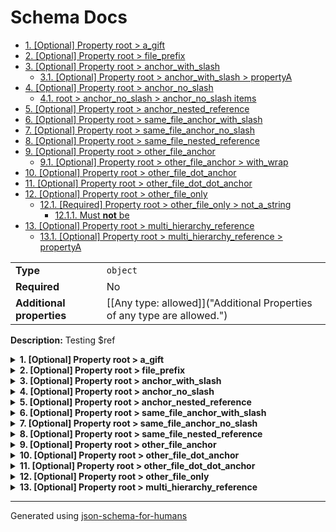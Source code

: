 # Schema Docs

- [1. [Optional] Property root > a_gift](#a_gift)
- [2. [Optional] Property root > file_prefix](#file_prefix)
- [3. [Optional] Property root > anchor_with_slash](#anchor_with_slash)
  - [3.1. [Optional] Property root > anchor_with_slash > propertyA](#anchor_with_slash_propertyA)
- [4. [Optional] Property root > anchor_no_slash](#anchor_no_slash)
  - [4.1. root > anchor_no_slash > anchor_no_slash items](#autogenerated_heading_2)
- [5. [Optional] Property root > anchor_nested_reference](#anchor_nested_reference)
- [6. [Optional] Property root > same_file_anchor_with_slash](#same_file_anchor_with_slash)
- [7. [Optional] Property root > same_file_anchor_no_slash](#same_file_anchor_no_slash)
- [8. [Optional] Property root > same_file_nested_reference](#same_file_nested_reference)
- [9. [Optional] Property root > other_file_anchor](#other_file_anchor)
  - [9.1. [Optional] Property root > other_file_anchor > with_wrap](#other_file_anchor_with_wrap)
- [10. [Optional] Property root > other_file_dot_anchor](#other_file_dot_anchor)
- [11. [Optional] Property root > other_file_dot_dot_anchor](#other_file_dot_dot_anchor)
- [12. [Optional] Property root > other_file_only](#other_file_only)
  - [12.1. [Required] Property root > other_file_only > not_a_string](#other_file_only_not_a_string)
    - [12.1.1. Must **not** be](#autogenerated_heading_3)
- [13. [Optional] Property root > multi_hierarchy_reference](#multi_hierarchy_reference)
  - [13.1. [Optional] Property root > multi_hierarchy_reference > propertyA](#multi_hierarchy_reference_propertyA)

|                           |                                                                         |
| ------------------------- | ----------------------------------------------------------------------- |
| **Type**                  | `object`                                                                |
| **Required**              | No                                                                      |
| **Additional properties** | [[Any type: allowed]]("Additional Properties of any type are allowed.") |

**Description:** Testing $ref

<details>
<summary>
<strong> <a name="a_gift"></a>1. [Optional] Property root > a_gift</strong>  

</summary>
<blockquote>

|                |                    |
| -------------- | ------------------ |
| **Type**       | `string`           |
| **Required**   | No                 |
| **Defined in** | #/definitions/gift |

**Description:** A gift, or is it?

</blockquote>
</details>

<details>
<summary>
<strong> <a name="file_prefix"></a>2. [Optional] Property root > file_prefix</strong>  

</summary>
<blockquote>

|                        |                   |
| ---------------------- | ----------------- |
| **Type**               | `string`          |
| **Required**           | No                |
| **Same definition as** | [a_gift](#a_gift) |

**Description:** A gift, or is it?

</blockquote>
</details>

<details>
<summary>
<strong> <a name="anchor_with_slash"></a>3. [Optional] Property root > anchor_with_slash</strong>  

</summary>
<blockquote>

|                           |                                                       |
| ------------------------- | ----------------------------------------------------- |
| **Type**                  | `object`                                              |
| **Required**              | No                                                    |
| **Additional properties** | [[Not allowed]]("Additional Properties not allowed.") |
| **Defined in**            | #/definitions/object_def                              |

<details>
<summary>
<strong> <a name="anchor_with_slash_propertyA"></a>3.1. [Optional] Property root > anchor_with_slash > propertyA</strong>  

</summary>
<blockquote>

|              |          |
| ------------ | -------- |
| **Type**     | `string` |
| **Required** | No       |

**Description:** Description for object_def/items/propertyA

</blockquote>
</details>

</blockquote>
</details>

<details>
<summary>
<strong> <a name="anchor_no_slash"></a>4. [Optional] Property root > anchor_no_slash</strong>  

</summary>
<blockquote>

|                |                        |
| -------------- | ---------------------- |
| **Type**       | `array of string`      |
| **Required**   | No                     |
| **Defined in** | #definitions/array_def |

**Description:** Description for array_def

|                      | Array restrictions |
| -------------------- | ------------------ |
| **Min items**        | N/A                |
| **Max items**        | N/A                |
| **Items unicity**    | False              |
| **Additional items** | False              |
| **Tuple validation** | See below          |

| Each item of this array must be                 | Description |
| ----------------------------------------------- | ----------- |
| [anchor_no_slash items](#anchor_no_slash_items) | -           |

### <a name="autogenerated_heading_2"></a>4.1. root > anchor_no_slash > anchor_no_slash items

|              |          |
| ------------ | -------- |
| **Type**     | `string` |
| **Required** | No       |

</blockquote>
</details>

<details>
<summary>
<strong> <a name="anchor_nested_reference"></a>5. [Optional] Property root > anchor_nested_reference</strong>  

</summary>
<blockquote>

|                |                             |
| -------------- | --------------------------- |
| **Type**       | `string`                    |
| **Required**   | No                          |
| **Defined in** | #/definitions/reference_def |

</blockquote>
</details>

<details>
<summary>
<strong> <a name="same_file_anchor_with_slash"></a>6. [Optional] Property root > same_file_anchor_with_slash</strong>  

</summary>
<blockquote>

|                |                                         |
| -------------- | --------------------------------------- |
| **Type**       | `string`                                |
| **Required**   | No                                      |
| **Defined in** | references.json#/definitions/string_def |

**Description:** Description for string_def

</blockquote>
</details>

<details>
<summary>
<strong> <a name="same_file_anchor_no_slash"></a>7. [Optional] Property root > same_file_anchor_no_slash</strong>  

</summary>
<blockquote>

|                           |                                                       |
| ------------------------- | ----------------------------------------------------- |
| **Type**                  | `object`                                              |
| **Required**              | No                                                    |
| **Additional properties** | [[Not allowed]]("Additional Properties not allowed.") |
| **Same definition as**    | [anchor_with_slash](#anchor_with_slash)               |

</blockquote>
</details>

<details>
<summary>
<strong> <a name="same_file_nested_reference"></a>8. [Optional] Property root > same_file_nested_reference</strong>  

</summary>
<blockquote>

|                        |                                                     |
| ---------------------- | --------------------------------------------------- |
| **Type**               | `string`                                            |
| **Required**           | No                                                  |
| **Same definition as** | [anchor_nested_reference](#anchor_nested_reference) |

</blockquote>
</details>

<details>
<summary>
<strong> <a name="other_file_anchor"></a>9. [Optional] Property root > other_file_anchor</strong>  

</summary>
<blockquote>

|                           |                                                                         |
| ------------------------- | ----------------------------------------------------------------------- |
| **Type**                  | `object`                                                                |
| **Required**              | No                                                                      |
| **Additional properties** | [[Any type: allowed]]("Additional Properties of any type are allowed.") |
| **Defined in**            | with_descriptions.json#/definitions/gift                                |

**Description:** The delivery is a gift, no prices displayed

<details>
<summary>
<strong> <a name="other_file_anchor_with_wrap"></a>9.1. [Optional] Property root > other_file_anchor > with_wrap</strong>  

</summary>
<blockquote>

|              |           |
| ------------ | --------- |
| **Type**     | `boolean` |
| **Required** | No        |

</blockquote>
</details>

</blockquote>
</details>

<details>
<summary>
<strong> <a name="other_file_dot_anchor"></a>10. [Optional] Property root > other_file_dot_anchor</strong>  

</summary>
<blockquote>

|                           |                                                                         |
| ------------------------- | ----------------------------------------------------------------------- |
| **Type**                  | `object`                                                                |
| **Required**              | No                                                                      |
| **Additional properties** | [[Any type: allowed]]("Additional Properties of any type are allowed.") |
| **Same definition as**    | [other_file_anchor](#other_file_anchor)                                 |

**Description:** The delivery is a gift, no prices displayed

</blockquote>
</details>

<details>
<summary>
<strong> <a name="other_file_dot_dot_anchor"></a>11. [Optional] Property root > other_file_dot_dot_anchor</strong>  

</summary>
<blockquote>

|                           |                                                                         |
| ------------------------- | ----------------------------------------------------------------------- |
| **Type**                  | `object`                                                                |
| **Required**              | No                                                                      |
| **Additional properties** | [[Any type: allowed]]("Additional Properties of any type are allowed.") |
| **Same definition as**    | [other_file_anchor](#other_file_anchor)                                 |

**Description:** The delivery is a gift, no prices displayed

</blockquote>
</details>

<details>
<summary>
<strong> <a name="other_file_only"></a>12. [Optional] Property root > other_file_only</strong>  

</summary>
<blockquote>

|                           |                                                                         |
| ------------------------- | ----------------------------------------------------------------------- |
| **Type**                  | `object`                                                                |
| **Required**              | No                                                                      |
| **Additional properties** | [[Any type: allowed]]("Additional Properties of any type are allowed.") |
| **Defined in**            | combining_not.json                                                      |

**Description:** Test schema with a not

<details>
<summary>
<strong> <a name="other_file_only_not_a_string"></a>12.1. [Required] Property root > other_file_only > not_a_string</strong>  

</summary>
<blockquote>

|                           |                                                                         |
| ------------------------- | ----------------------------------------------------------------------- |
| **Type**                  | `combining`                                                             |
| **Required**              | Yes                                                                     |
| **Additional properties** | [[Any type: allowed]]("Additional Properties of any type are allowed.") |

#### <a name="autogenerated_heading_3"></a>12.1.1. Must **not** be

|              |          |
| ------------ | -------- |
| **Type**     | `string` |
| **Required** | No       |

</blockquote>
</details>

</blockquote>
</details>

<details>
<summary>
<strong> <a name="multi_hierarchy_reference"></a>13. [Optional] Property root > multi_hierarchy_reference</strong>  

</summary>
<blockquote>

|                           |                                                                         |
| ------------------------- | ----------------------------------------------------------------------- |
| **Type**                  | `object`                                                                |
| **Required**              | No                                                                      |
| **Additional properties** | [[Any type: allowed]]("Additional Properties of any type are allowed.") |
| **Defined in**            | reference_schemas/intermediate.json#/properties/cross_file_reference    |

<details>
<summary>
<strong> <a name="multi_hierarchy_reference_propertyA"></a>13.1. [Optional] Property root > multi_hierarchy_reference > propertyA</strong>  

</summary>
<blockquote>

|              |          |
| ------------ | -------- |
| **Type**     | `string` |
| **Required** | No       |

**Description:** Contents of propertyA in final.json

</blockquote>
</details>

</blockquote>
</details>

----------------------------------------------------------------------------------------------------------------------------
Generated using [json-schema-for-humans](https://github.com/coveooss/json-schema-for-humans)